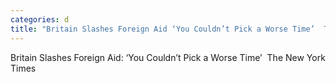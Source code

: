 ```yaml
---
categories: d
title: "Britain Slashes Foreign Aid ‘You Couldn’t Pick a Worse Time’  The New York Times"
---
```

Britain Slashes Foreign Aid: ‘You Couldn’t Pick a Worse Time’&nbsp;&nbsp;The New York Times